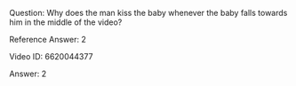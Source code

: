 Question: Why does the man kiss the baby whenever the baby falls towards him in the middle of the video?

Reference Answer: 2

Video ID: 6620044377

Answer: 2

